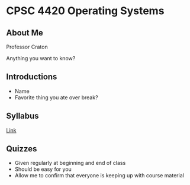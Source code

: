 CPSC 4420 Operating Systems
===========================

About Me
--------

Professor Craton

Anything you want to know?

Introductions
-------------

- Name
- Favorite thing you ate over break?

Syllabus
--------

[Link](../syllabus.html)

Quizzes
-------

- Given regularly at beginning and end of class
- Should be easy for you
- Allow me to confirm that everyone is keeping up with course material

